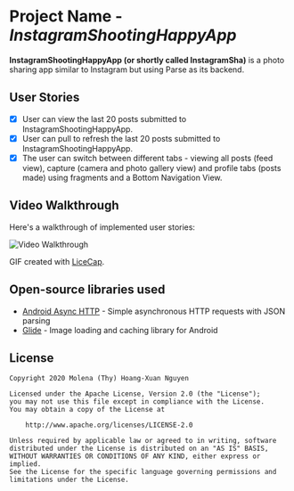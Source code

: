# Project Name - *InstagramShootingHappyApp*

**InstagramShootingHappyApp (or shortly called InstagramSha)** is a photo sharing app similar to Instagram but using Parse as its backend.

## User Stories

- [x] User can view the last 20 posts submitted to InstagramShootingHappyApp.
- [x] User can pull to refresh the last 20 posts submitted to InstagramShootingHappyApp.
- [x] The user can switch between different tabs - viewing all posts (feed view), capture (camera and photo gallery view) and profile tabs (posts made) using fragments and a Bottom Navigation View.

## Video Walkthrough
  
Here's a walkthrough of implemented user stories:

<img src='https://github.com/molenathyhoangxuannguyen/Instagram_Photo_Capture/blob/master/Instademo.gif' title='Video Walkthrough' width='' alt='Video Walkthrough' />

GIF created with [LiceCap](http://www.cockos.com/licecap/).


## Open-source libraries used

- [Android Async HTTP](https://github.com/codepath/CPAsyncHttpClient) - Simple asynchronous HTTP requests with JSON parsing
- [Glide](https://github.com/bumptech/glide) - Image loading and caching library for Android

## License

    Copyright 2020 Molena (Thy) Hoang-Xuan Nguyen

    Licensed under the Apache License, Version 2.0 (the "License");
    you may not use this file except in compliance with the License.
    You may obtain a copy of the License at

        http://www.apache.org/licenses/LICENSE-2.0

    Unless required by applicable law or agreed to in writing, software
    distributed under the License is distributed on an "AS IS" BASIS,
    WITHOUT WARRANTIES OR CONDITIONS OF ANY KIND, either express or implied.
    See the License for the specific language governing permissions and
    limitations under the License.
